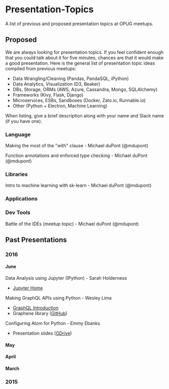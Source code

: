 # Presentation-Topics
A list of previous and proposed presentation topics at OPUG meetups.

## Proposed

We are always looking for presentation topics. If you feel confident enough that you could talk about it for five minutes, chances are that it would make a good presentation. Here is the general list of presentation topic ideas compiled from previous meetups:

* Data Wrangling/Cleaning (Pandas, PandaSQL, iPython)
* Data Analytics, Visualization (D3, Beaker)
* DBs, Storage, ORMs (AWS, Azure, Cassandra, Mongo, SQLAlchemy)
* Frameworks (Kivy, Flask, Django)
* Microservices, ESBs, Sandboxes (Docker, Zato.io, Runnable.io)
* Other (Python + Electron, Machine Learning)

When listing, give a brief description along with your name and Slack name (if you have one).

### Language

Making the most of the "with" clause - Michael duPont (@mdupont)

Function annotations and enforced type checking - Michael duPont (@mdupont)

### Libraries

Intro to machine learning with sk-learn - Michael duPont (@mdupont)

### Applications

### Dev Tools

Battle of the IDEs (meetup topic) - Michael duPont (@mdupont)

## Past Presentations
### 2016
#### June
Data Analysis using Jupyter (IPython) - Sarah Holderness
* [Jupyter Home](http://jupyter.org/)

Making GraphQL APIs using Python - Wesley Lima
* [GraphQL Introduction](http://graphql.org/docs/getting-started/)
* Graphene library  ([GitHub](https://github.com/graphql-python/graphene))

Configuring Atom for Python - Emmy Ebanks
* Presentation slides ([GDrive](https://drive.google.com/file/d/0B3Ufn4i9X_--NDVfdzRPTW0ybTA/view?usp=sharing))

#### May

#### April

#### March

### 2015
